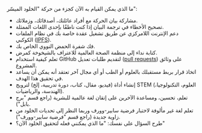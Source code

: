 ما الذي يمكن القيام به الآن كجزء من حركة "الخلود الميسّر":

- مشاركة بيان الحركة مع أفراد عائلتك، أصدقائك، وزملائك.  
- تصحيح الأخطاء في ترجمة البيان إذا كنت ناطقًا بإحدى اللغات الممثلة.  
- دعم الإنترنت اللامركزي عن طريق تشغيل عقدة خاصة بك في نظام الملفات الكوكبي ([IPFS](https://ar.wikipedia.org/wiki/%D9%86%D8%B8%D8%A7%D9%85_%D8%A7%D9%84%D9%85%D9%84%D9%81%D8%A7%D8%AA_%D8%A8%D9%8A%D9%86_%D8%A7%D9%84%D9%83%D9%88%D8%A7%D9%83%D8%A8)).  
- فك شفرة الحمض النووي الخاص بك.  
- كتابة نداء إلى منظمة الصحة العالمية للاعتراف بالشيخوخة كمرض.  
- تعلم كيفية استخدام GitHub لتقديم طلبات تعديل ([pull requests](https://github.com/yyko/affordable_immortality)) على وثائق المشروع.  
- اتخاذ قرار بربط مستقبلك بالعلوم أو الطب أو أي مجال آخر تعتقد أنه يمكن أن يساعد في تحقيق هذا الهدف.  
- إنشاء أداة (فيديو، مقال، كتاب، دورة تدريبية، إلخ) لترويج STEM (العلوم، التكنولوجيا، الهندسة، والرياضيات).  
- تعلم، تحسين، ومساعدة الآخرين على إتقان لغة عالمية للبشرية (راجع قسم "برج بابل").  
- تعلم لغة غير مألوفة لاختبار فرضية سابير-وورف وربما النظر إلى تحديات الخلود من زاوية جديدة (راجع قسم "فرضية سابير-وورف").  
- طرح السؤال على نفسك: "ما الذي يمكنني فعله لتحقيق الخلود الآن؟"  
